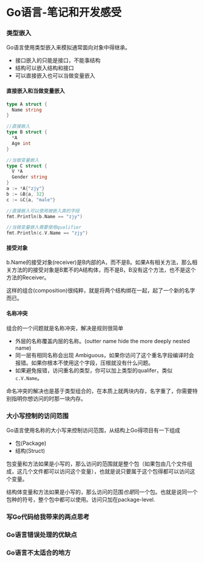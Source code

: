 Go语言-笔记和开发感受
====================

### 类型嵌入

Go语言使用类型嵌入来模拟通常面向对象中得继承。

- 接口嵌入的只能是接口，不能事结构
- 结构可以嵌入结构和接口
- 可以直接嵌入也可以当做变量嵌入

#### 直接嵌入和当做变量嵌入

```go
type A struct {
  Name string
}

//直接嵌入
type B struct {
  *A
  Age int
}

//当做变量嵌入
type C struct {
  V *A
  Gender string
}
a := *A{"zjy"}
b := &B{a, 32}
c := &C{a, "male"}

//直接嵌入可以使用被嵌入类的字段
fmt.Println(b.Name == "zjy")

//当做变量嵌入需要使用qualifier
fmt.Println(c.V.Name == "zjy")
```
#### 接受对象

b.Name的接受对象(receiver)是B内部的A，而不是B。如果A有相关方法，那么相关方法的的接受对象是B累不的A结构体，而不是B，B没有这个方法，也不是这个方法的Receiver。

这样的组合(composition)很纯粹，就是将两个结构绑在一起，起了一个新的名字而已。

#### 名称冲突

组合的一个问题就是名称冲突，解决是规则很简单

- 外层的名称覆盖内层的名称。(outter name hide the more deeply nested name)
- 同一层有相同名称会出现 Ambiguous，如果你访问了这个重名字段编译时会报错。如果你根本不使用这个字段，压根就没有什么问题。
- 如果避免报错，访问重名的类型，你可以加上类型的qualifer，类似`c.V.Name`。

命名冲突的解决也是基于类型组合的，在本质上就两块内存，名字重了，你需要特别指明你想访问的时那一块内存。

### 大小写控制的访问范围

Go语言使用名称的大小写来控制访问范围，从结构上Go得项目有一下组成

- 包(Package)
- 结构(Struct)

包变量和方法如果是小写的，那么访问的范围就是整个包（如果包由几个文件组成，这几个文件都可以访问这个变量），也就是说只要属于这个包得都可以访问这个变量。

结构体变量和方法如果是小写的，那么访问的范围*也是*同一个包。也就是说同一个包种的符号，整个包中都可以使用。访问只加在package-level.

### 写Go代码给我带来的两点思考


### Go语言错误处理的优缺点

### Go语言不太适合的地方

